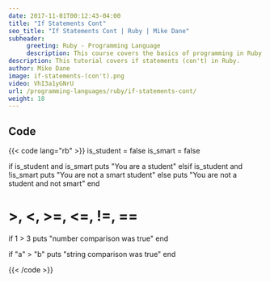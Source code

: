 ```yaml
---
date: 2017-11-01T00:12:43-04:00
title: "If Statements Cont"
seo_title: "If Statements Cont | Ruby | Mike Dane"
subheader:
     greeting: Ruby - Programming Language
     description: This course covers the basics of programming in Ruby. Work your way through the videos and we'll teach you everything you need to know to start your programming journey!
description: This tutorial covers if statements (con't) in Ruby.
author: Mike Dane
image: if-statements-(con't).png
video: VhI3a1yGNrU
url: /programming-languages/ruby/if-statements-cont/
weight: 18
---
```


## Code

{{< code lang="rb" >}}
is_student = false
is_smart = false

if is_student and is_smart
	puts "You are a student"
elsif is_student and !is_smart
	puts "You are not a smart student"
else
	puts "You are not a student and not smart"
end

# >, <, >=, <=, !=, ==
if 1 > 3
	puts "number comparison was true"
end

if "a" > "b"
     puts "string comparison was true"
end

{{< /code >}}